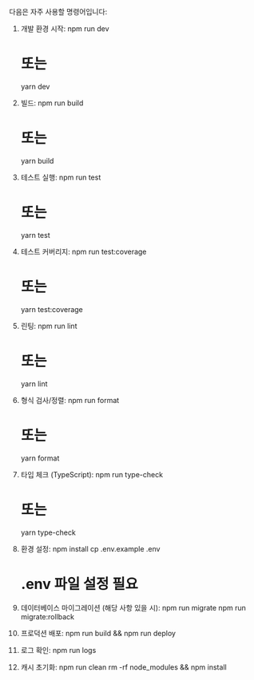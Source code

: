 다음은 자주 사용할 명령어입니다:

1. 개발 환경 시작:
   npm run dev

   # 또는

   yarn dev

2. 빌드:
   npm run build

   # 또는

   yarn build

3. 테스트 실행:
   npm run test

   # 또는

   yarn test

4. 테스트 커버리지:
   npm run test:coverage

   # 또는

   yarn test:coverage

5. 린팅:
   npm run lint

   # 또는

   yarn lint

6. 형식 검사/정렬:
   npm run format

   # 또는

   yarn format

7. 타입 체크 (TypeScript):
   npm run type-check

   # 또는

   yarn type-check

8. 환경 설정:
   npm install
   cp .env.example .env

   # .env 파일 설정 필요

9. 데이터베이스 마이그레이션 (해당 사항 있을 시):
   npm run migrate
   npm run migrate:rollback

10. 프로덕션 배포:
    npm run build && npm run deploy

11. 로그 확인:
    npm run logs

12. 캐시 초기화:
    npm run clean
    rm -rf node_modules && npm install

